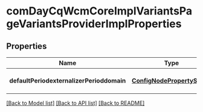 # comDayCqWcmCoreImplVariantsPageVariantsProviderImplProperties

## Properties
Name | Type | Description | Notes
------------ | ------------- | ------------- | -------------
**defaultPeriodexternalizerPerioddomain** | [**ConfigNodePropertyString**](ConfigNodePropertyString.md) |  | [optional] [default to null]

[[Back to Model list]](../README.md#documentation-for-models) [[Back to API list]](../README.md#documentation-for-api-endpoints) [[Back to README]](../README.md)


